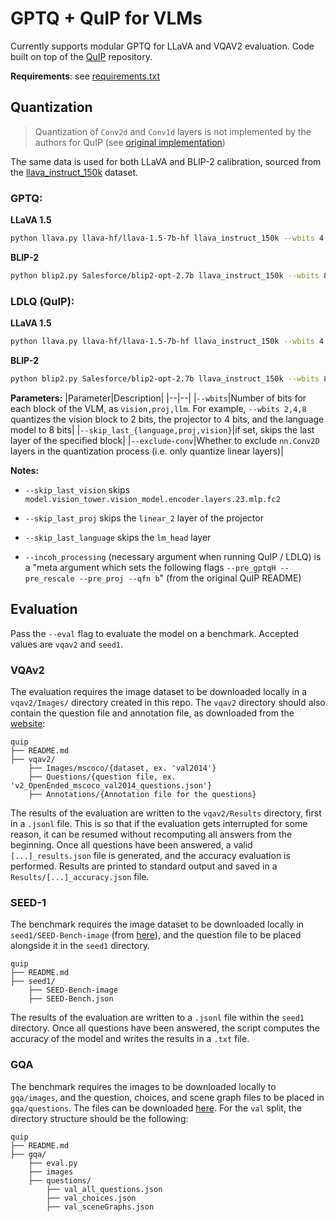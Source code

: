 # GPTQ + QuIP for VLMs

Currently supports modular GPTQ for LLaVA and VQAV2 evaluation.
Code built on top of the [QuIP](https://github.com/Cornell-RelaxML/QuIP) repository.

**Requirements**: see [requirements.txt](requirements.txt)

## Quantization

> Quantization of `Conv2d` and `Conv1d` layers is not implemented by the authors for QuIP (see [original implementation](https://github.com/Cornell-RelaxML/QuIP/blob/ac92cfc7a22f6100009e2caf53bb72257d3f3184/bal.py#L24))

The same data is used for both LLaVA and BLIP-2 calibration, sourced from the [llava_instruct_150k](https://huggingface.co/datasets/liuhaotian/LLaVA-Instruct-150K) dataset.
### GPTQ:

**LLaVA 1.5**
```bash
python llava.py llava-hf/llava-1.5-7b-hf llava_instruct_150k --wbits 4 --nsamples 128 [--save quantized.safetensors] --quant gptq --pre_gptqH [--eval vqav2 seed1] [--skip-last-{vision,proj,language}]
```

**BLIP-2**
```bash
python blip2.py Salesforce/blip2-opt-2.7b llava_instruct_150k --wbits 8 --nsamples 128 --quant gptq --pre_gptqH --eval
```

### LDLQ (QuIP):
**LLaVA 1.5**
```bash
python llava.py llava-hf/llava-1.5-7b-hf llava_instruct_150k --wbits 4 --nsamples 128 [--save quantized.safetensors] --quant ldlq --incoh_processing [--eval vqav2 seed1] [--skip-last-{vision,proj,language}]
```

**BLIP-2**
```bash
python blip2.py Salesforce/blip2-opt-2.7b llava_instruct_150k --wbits 8 --nsamples 128 --quant ldlq --incoh_processing --eval
```

**Parameters:**
|Parameter|Description|
|--|--|
|`--wbits`|Number of bits for each block of the VLM, as `vision,proj,llm`. For example, `--wbits 2,4,8` quantizes the vision block to 2 bits, the projector to 4 bits, and the language model to 8 bits|
|`--skip_last_{language,proj,vision}`|if set, skips the last layer of the specified block|
|`--exclude-conv`|Whether to exclude `nn.Conv2D` layers in the quantization process (i.e. only quantize linear layers)|

**Notes:**
- `--skip_last_vision` skips `model.vision_tower.vision_model.encoder.layers.23.mlp.fc2`
- `--skip_last_proj` skips the `linear_2` layer of the projector
- `--skip_last_language` skips the `lm_head` layer

- `--incoh_processing` (necessary argument when running QuIP / LDLQ) is a "meta argument which sets the following flags `--pre_gptqH --pre_rescale --pre_proj --qfn b`" (from the original QuIP README)


## Evaluation

Pass the `--eval` flag to evaluate the model on a benchmark. Accepted values are `vqav2` and `seed1`.

### VQAv2
The evaluation requires the image dataset to be downloaded locally in a `vqav2/Images/` directory created in this repo. The `vqav2` directory should also contain the question file and annotation file, as downloaded from the [website](https://visualqa.org/download.html):
```
quip
├── README.md
├── vqav2/
    ├── Images/mscoco/{dataset, ex. 'val2014'}
    ├── Questions/{question file, ex. 'v2_OpenEnded_mscoco_val2014_questions.json'}
    ├── Annotations/{Annotation file for the questions}
```
The results of the evaluation are written to the `vqav2/Results` directory, first in a `.jsonl` file. This is so that if the evaluation gets interrupted for some reason, it can be resumed without recomputing all answers from the beginning. Once all questions have been answered, a valid `[...]_results.json` file is generated, and the accuracy evaluation is performed. Results are printed to standard output and saved in a `Results/[...]_accuracy.json` file.

### SEED-1
The benchmark requires the image dataset to be downloaded locally in `seed1/SEED-Bench-image` (from [here](https://huggingface.co/datasets/AILab-CVC/SEED-Bench)), and the question file to be placed alongside it in the `seed1` directory.
```
quip
├── README.md
├── seed1/
    ├── SEED-Bench-image
    ├── SEED-Bench.json
```
The results of the evaluation are written to a `.jsonl` file within the `seed1` directory. Once all questions have been answered, the script computes the accuracy of the model and writes the results in a `.txt` file.

### GQA
The benchmark requires the images to be downloaded locally to `gqa/images`, and the question, choices, and scene graph files to be placed in `gqa/questions`. The files can be downloaded [here](https://cs.stanford.edu/people/dorarad/gqa/download.html). For the `val` split, the directory structure should be the following:
```
quip
├── README.md
├── gqa/
    ├── eval.py
    ├── images
    ├── questions/
        ├── val_all_questions.json
        ├── val_choices.json
        ├── val_sceneGraphs.json
```
